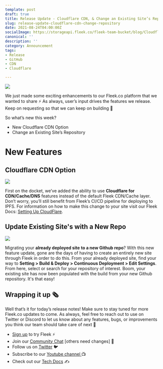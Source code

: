 ```yaml
---
template: post
draft: true
title: Release Update - Cloudflare CDN, & Change an Existing Site’s Repository
slug: release-update-cloudflare-cdn-change-repository
date: 2021-08-24T04:00:00Z
socialImage: https://storageapi.fleek.co/fleek-team-bucket/blog/Cloudflare-UpdateRepo/Cloudflare-NewRepo.png
canonical: ''
description: ''
category: Announcement
tags:
- Release
- GitHub
- CDN
- Cloudflare

---
```

![](https://storageapi.fleek.co/fleek-team-bucket/blog/Cloudflare-UpdateRepo/Cloudflare-NewRepo.png)

We just made some exciting enhancements to our Fleek.co platform that we wanted to share ⚡️ As always, user’s input drives the features we release. Keep on requesting so that we can keep on building 🚀

So what’s new this week?

* New Cloudflare CDN Option
* Change an Existing Site’s Repository

# New Features

## Cloudflare CDN Option

![](https://storageapi.fleek.co/fleek-team-bucket/blog/Cloudflare-UpdateRepo/cloudflare2.png)

First on the docket, we’ve added the ability to use **Cloudflare for CDN/Cache/DNS** features instead of the default Fleek CDN/Cache layer. Don’t worry, you’ll still benefit from Fleek’s CI/CD pipeline for deploying to IPFS. For information on how to make this change to your site visit our Fleek Docs: [Setting Up CloudFlare](https://docs.fleek.co/domain-management/custom-dns-domains/#setting-up-cloudflare).

## Update Existing Site's with a New Repo

![](https://storageapi.fleek.co/fleek-team-bucket/blog/Cloudflare-UpdateRepo/NewRepo.gif)

Migrating your **already deployed site** **to a new Github repo**? With this new feature update, gone are the days of having to create an entirely new site through Fleek in order to do this. From your already deployed site, find your way to **Setting > Build & Deploy > Continuous Deployment > Edit Settings**. From here, select or search for your repository of interest. Boom, your existing site has now been populated with the build from your new Github repository. It's that easy!

## Wrapping it up 🗞️

Well that’s it for today’s release notes! Make sure to stay tuned for more Fleek.co updates to come. As always, feel free to reach out to use on Twitter or Discord to let us know about any features, bugs, or improvements you think our team should take care of next 🤟

* [Sign up](https://app.fleek.co) to try Fleek ⚡️
* Join our [Community Chat](https://discord.com/invite/yVEcEzmrgm) \[others need changes\] 💬
* Follow us on [Twitter](https://twitter.com/FleekHQ) 🐦
* Subscribe to our [Youtube channel ](https://www.youtube.com/channel/UCBzlwYM0JjZpjDZ52-SLUmw)📺
* Check out our [Tech Docs](https://docs.fleek.co/) ✍️